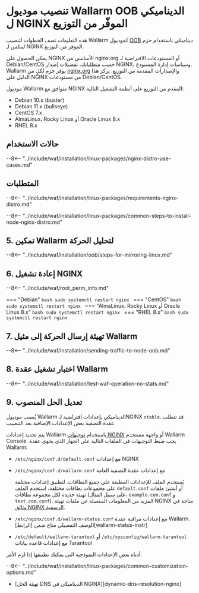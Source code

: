 # تنصيب موديول Wallarm OOB الديناميكي ل NGINX الموفّر من التوزيع

هذه التعليمات تصف الخطوات لتنصيب Wallarm كموديول [OOB](../overview.md) ديناميكي باستخدام حزم لينكس لـ NGINX الموفر من التوزيع.

يمكن الحصول على NGINX الأساسي من nginx.org أو المستودعات الافتراضية لـ Debian/CentOS حسب متطلباتك، تفضيلات إصدار NGINX، وسياسات إدارة المستودع. Wallarm يوفر حزم لكلٍ من [nginx.org](nginx-stable.md) والإصدارات المقدمة من التوزيع. يركز هذا الدليل على NGINX من مستودعات Debian/CentOS.

موديول Wallarm متوافق مع NGINX المقدم من التوزيع على أنظمة التشغيل التالية:

* Debian 10.x (buster)
* Debian 11.x (bullseye)
* CentOS 7.x
* AlmaLinux، Rocky Linux أو Oracle Linux 8.x
* RHEL 8.x

## حالات الاستخدام

--8<-- "../include/waf/installation/linux-packages/nginx-distro-use-cases.md"

## المتطلبات

--8<-- "../include/waf/installation/linux-packages/requirements-nginx-distro.md"

--8<-- "../include/waf/installation/linux-packages/common-steps-to-install-node-nginx-distro.md"

## 5. تمكين Wallarm لتحليل الحركة

--8<-- "../include/waf/installation/oob/steps-for-mirroring-linux.md"

## 6. إعادة تشغيل NGINX

--8<-- "../include/waf/root_perm_info.md"

=== "Debian"
    ```bash
    sudo systemctl restart nginx
    ```
=== "CentOS"
    ```bash
    sudo systemctl restart nginx
    ```
=== "AlmaLinux، Rocky Linux أو Oracle Linux 8.x"
    ```bash
    sudo systemctl restart nginx
    ```
=== "RHEL 8.x"
    ```bash
    sudo systemctl restart nginx
    ```

## 7. تهيئة إرسال الحركة إلى مثيل Wallarm

--8<-- "../include/waf/installation/sending-traffic-to-node-oob.md"

## 8. اختبار تشغيل عقدة Wallarm

--8<-- "../include/waf/installation/test-waf-operation-no-stats.md"

## 9. تعديل الحل المنصوب

يُنصب موديول Wallarm الديناميكي بإعدادات افتراضية لـNGINX `stable`. قد تتطلب عقدة التصفية بعض الإعدادات الإضافية بعد التنصيب.

يتم تحديد إعدادات Wallarm باستخدام [توجيهات NGINX](../../../../admin-en/configure-parameters-en.md) أو واجهة مستخدم Wallarm Console. يجب ضبط التوجيهات في الملفات التالية على الجهاز الذي يحوي عقدة Wallarm:

* `/etc/nginx/conf.d/default.conf` مع إعدادات NGINX
* `/etc/nginx/conf.d/wallarm.conf` مع إعدادات عقدة التصفية العامة

    يُستخدم الملف للإعدادات المطبقة على جميع النطاقات. لتطبيق إعدادات مختلفة على مجموعات نطاقات مختلفة، استخدم الملف `default.conf` أو أنشئ ملفات تهيئة جديدة لكل مجموعة نطاقات (على سبيل المثال، `example.com.conf` و `test.com.conf`). المزيد من المعلومات المفصلة عن ملفات تهيئة NGINX متاحة في [وثائق NGINX الرسمية](https://nginx.org/en/docs/beginners_guide.html).
* `/etc/nginx/conf.d/wallarm-status.conf` مع إعدادات مراقبة عقدة Wallarm. الوصف التفصيلي متاح ضمن [الرابط][wallarm-status-instr]
* `/etc/default/wallarm-tarantool` أو `/etc/sysconfig/wallarm-tarantool` مع إعدادات قاعدة بيانات Tarantool

أدناه بعض الإعدادات النموذجية التي يمكنك تطبيقها إذا لزم الأمر:

--8<-- "../include/waf/installation/linux-packages/common-customization-options.md"

* [تهيئة الحل DNS الديناميكي في NGINX][dynamic-dns-resolution-nginx]